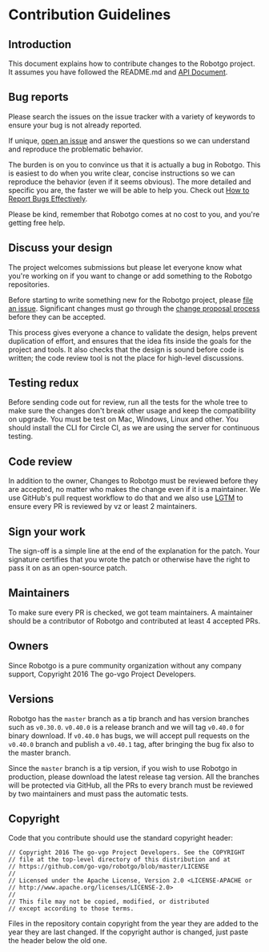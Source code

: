 # Contribution Guidelines

## Introduction

This document explains how to contribute changes to the Robotgo project. It assumes you have followed the README.md and [API Document](https://github.com/go-vgo/robotgo/blob/master/docs/doc.md). <!--Sensitive security-related issues should be reported to [security@Robotgo.io](mailto:security@Robotgo.io.)-->

## Bug reports

Please search the issues on the issue tracker with a variety of keywords to ensure your bug is not already reported.

If unique, [open an issue](https://github.com/go-vgo/robotgo/issues/new) and answer the questions so we can understand and reproduce the problematic behavior.

The burden is on you to convince us that it is actually a bug in Robotgo. This is easiest to do when you write clear, concise instructions so we can reproduce the behavior (even if it seems obvious). The more detailed and specific you are, the faster we will be able to help you. Check out [How to Report Bugs Effectively](http://www.chiark.greenend.org.uk/~sgtatham/bugs.html).

Please be kind, remember that Robotgo comes at no cost to you, and you're getting free help.

## Discuss your design

The project welcomes submissions but please let everyone know what you're working on if you want to change or add something to the Robotgo repositories.

Before starting to write something new for the Robotgo project, please [file an issue](https://github.com/go-vgo/robotgo/issues/new). Significant changes must go through the [change proposal process](https://github.com/go-vgo/proposals) before they can be accepted.

This process gives everyone a chance to validate the design, helps prevent duplication of effort, and ensures that the idea fits inside the goals for the project and tools. It also checks that the design is sound before code is written; the code review tool is not the place for high-level discussions.

## Testing redux

Before sending code out for review, run all the tests for the whole tree to make sure the changes don't break other usage and keep the compatibility on upgrade. You must be test on Mac, Windows, Linux and other. You should install the CLI for Circle CI, as we are using the server for continuous testing.

## Code review

In addition to the owner, Changes to Robotgo must be reviewed before they are accepted, no matter who makes the change even if it is a maintainer. We use GitHub's pull request workflow to do that and we also use [LGTM](http://lgtm.co) to ensure every PR is reviewed by vz or least 2 maintainers.

## Sign your work

The sign-off is a simple line at the end of the explanation for the patch. Your signature certifies that you wrote the patch or otherwise have the right to pass it on as an open-source patch.

## Maintainers

To make sure every PR is checked, we got team maintainers. A maintainer should be a contributor of Robotgo and contributed at least 4 accepted PRs.

## Owners

Since Robotgo is a pure community organization without any company support, Copyright 2016 The go-vgo Project Developers.

## Versions

Robotgo has the `master` branch as a tip branch and has version branches such as `v0.30.0`. `v0.40.0` is a release branch and we will tag `v0.40.0` for binary download. If `v0.40.0` has bugs, we will accept pull requests on the `v0.40.0` branch and publish a `v0.40.1` tag, after bringing the bug fix also to the master branch.

Since the `master` branch is a tip version, if you wish to use Robotgo in production, please download the latest release tag version. All the branches will be protected via GitHub, all the PRs to every branch must be reviewed by two maintainers and must pass the automatic tests.

## Copyright

Code that you contribute should use the standard copyright header:

```
// Copyright 2016 The go-vgo Project Developers. See the COPYRIGHT
// file at the top-level directory of this distribution and at
// https://github.com/go-vgo/robotgo/blob/master/LICENSE
//
// Licensed under the Apache License, Version 2.0 <LICENSE-APACHE or
// http://www.apache.org/licenses/LICENSE-2.0>
//
// This file may not be copied, modified, or distributed
// except according to those terms.
```

Files in the repository contain copyright from the year they are added to the year they are last changed. If the copyright author is changed, just paste the header below the old one.

